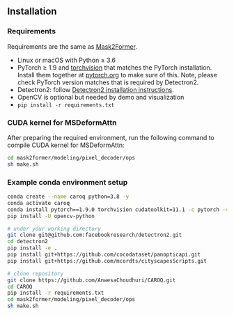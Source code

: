 ## Installation

### Requirements

Requirements are the same as [Mask2Former](https://github.com/facebookresearch/Mask2Former).

- Linux or macOS with Python ≥ 3.6
- PyTorch ≥ 1.9 and [torchvision](https://github.com/pytorch/vision/) that matches the PyTorch installation.
  Install them together at [pytorch.org](https://pytorch.org) to make sure of this. Note, please check
  PyTorch version matches that is required by Detectron2.
- Detectron2: follow [Detectron2 installation instructions](https://detectron2.readthedocs.io/tutorials/install.html).
- OpenCV is optional but needed by demo and visualization
- `pip install -r requirements.txt`

### CUDA kernel for MSDeformAttn
After preparing the required environment, run the following command to compile CUDA kernel for MSDeformAttn:

```bash
cd mask2former/modeling/pixel_decoder/ops
sh make.sh
```

### Example conda environment setup
```bash
conda create --name caroq python=3.8 -y
conda activate caroq
conda install pytorch==1.9.0 torchvision cudatoolkit=11.1 -c pytorch -c nvidia
pip install -U opencv-python

# under your working directory
git clone git@github.com:facebookresearch/detectron2.git
cd detectron2
pip install -e .
pip install git+https://github.com/cocodataset/panopticapi.git
pip install git+https://github.com/mcordts/cityscapesScripts.git

# clone repository
git clone https://github.com/AnwesaChoudhuri/CAROQ.git
cd CAROQ
pip install -r requirements.txt
cd mask2former/modeling/pixel_decoder/ops
sh make.sh
```
